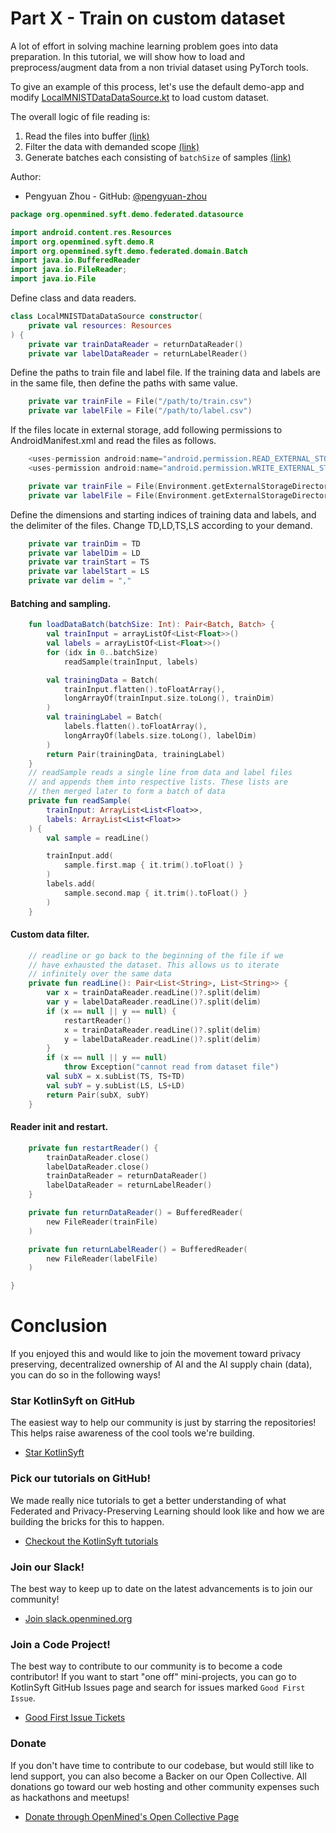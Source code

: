 # Part X - Train on custom dataset

A lot of effort in solving machine learning problem goes into data preparation. In this tutorial, we will show how to load and preprocess/augment data from a non trivial dataset using PyTorch tools.

To give an example of this process, let's use the default demo-app and modify [LocalMNISTDataDataSource.kt](https://github.com/OpenMined/KotlinSyft/blob/dev/demo-app/src/main/java/org/openmined/syft/demo/federated/datasource/LocalMNISTDataDataSource.kt) to load custom dataset.

The overall logic of file reading is: 
1. Read the files into buffer [(link)](#Reader-init-and-restart)
2. Filter the data with demanded scope [(link)](#Custom-data-filter)
3. Generate batches each consisting of `batchSize` of samples [(link)](#Batching-and-sampling)


Author:
- Pengyuan Zhou - GitHub: [@pengyuan-zhou](https://github.com/pengyuan-zhou)


```kotlin
package org.openmined.syft.demo.federated.datasource

import android.content.res.Resources
import org.openmined.syft.demo.R
import org.openmined.syft.demo.federated.domain.Batch
import java.io.BufferedReader
import java.io.FileReader;
import java.io.File
```

Define class and data readers.
```kotlin
class LocalMNISTDataDataSource constructor(
    private val resources: Resources
) {
    private var trainDataReader = returnDataReader()
    private var labelDataReader = returnLabelReader()
```

Define the paths to train file and label file.
If the training data and labels are in the same file, then define the paths with same value.
```kotlin
    private var trainFile = File("/path/to/train.csv")
    private var labelFile = File("/path/to/label.csv")
```


If the files locate in external storage, add following permissions to AndroidManifest.xml and read the files as follows.
```kotlin
    <uses-permission android:name="android.permission.READ_EXTERNAL_STORAGE"/>  
    <uses-permission android:name="android.permission.WRITE_EXTERNAL_STORAGE"/>  

    private var trainFile = File(Environment.getExternalStorageDirectory()+"/path/to/train.csv")
    private var labelFile = File(Environment.getExternalStorageDirectory()+"/path/to/label.csv")
```


Define the dimensions and starting indices of training data and labels, and the delimiter of the files. Change TD,LD,TS,LS according to your demand.
```kotlin
    private var trainDim = TD 
    private var labelDim = LD 
    private var trainStart = TS
    private var labelStart = LS
    private var delim = ","
```


#### Batching and sampling.
```kotlin
    fun loadDataBatch(batchSize: Int): Pair<Batch, Batch> {
        val trainInput = arrayListOf<List<Float>>()
        val labels = arrayListOf<List<Float>>()
        for (idx in 0..batchSize)
            readSample(trainInput, labels)

        val trainingData = Batch(
            trainInput.flatten().toFloatArray(),
            longArrayOf(trainInput.size.toLong(), trainDim)
        )
        val trainingLabel = Batch(
            labels.flatten().toFloatArray(),
            longArrayOf(labels.size.toLong(), labelDim)
        )
        return Pair(trainingData, trainingLabel)
    }
    // readSample reads a single line from data and label files 
    // and appends them into respective lists. These lists are 
    // then merged later to form a batch of data
    private fun readSample(
        trainInput: ArrayList<List<Float>>,
        labels: ArrayList<List<Float>>
    ) {
        val sample = readLine()

        trainInput.add(
            sample.first.map { it.trim().toFloat() }
        )
        labels.add(
            sample.second.map { it.trim().toFloat() }
        )
    }
```


#### Custom data filter.
```kotlin
    // readline or go back to the beginning of the file if we 
    // have exhausted the dataset. This allows us to iterate 
    // infinitely over the same data
    private fun readLine(): Pair<List<String>, List<String>> {
        var x = trainDataReader.readLine()?.split(delim)
        var y = labelDataReader.readLine()?.split(delim)
        if (x == null || y == null) {
            restartReader()
            x = trainDataReader.readLine()?.split(delim)
            y = labelDataReader.readLine()?.split(delim)
        }
        if (x == null || y == null)
            throw Exception("cannot read from dataset file")
        val subX = x.subList(TS, TS+TD)
        val subY = y.subList(LS, LS+LD)
        return Pair(subX, subY)
    }
```


#### Reader init and restart.
```kotlin
    private fun restartReader() {
        trainDataReader.close()
        labelDataReader.close()
        trainDataReader = returnDataReader()
        labelDataReader = returnLabelReader()
    }

    private fun returnDataReader() = BufferedReader(
        new FileReader(trainFile)
    )

    private fun returnLabelReader() = BufferedReader(
        new FileReader(labelFile)
    )

}
```

# Conclusion

If you enjoyed this and would like to join the movement toward privacy preserving, decentralized ownership of AI and the AI supply chain (data), you can do so in the following ways! 

### Star KotlinSyft on GitHub

The easiest way to help our community is just by starring the repositories! This helps raise awareness of the cool tools we're building.

- [Star KotlinSyft](https://github.com/OpenMined/KotlinSyft)

### Pick our tutorials on GitHub!

We made really nice tutorials to get a better understanding of what Federated and Privacy-Preserving Learning should look like and how we are building the bricks for this to happen.

- [Checkout the KotlinSyft tutorials](https://github.com/OpenMined/KotlinSyft/tree/master/tutorial/)


### Join our Slack!

The best way to keep up to date on the latest advancements is to join our community! 

- [Join slack.openmined.org](http://slack.openmined.org)

### Join a Code Project!

The best way to contribute to our community is to become a code contributor! If you want to start "one off" mini-projects, you can go to KotlinSyft GitHub Issues page and search for issues marked `Good First Issue`.

- [Good First Issue Tickets](https://github.com/OpenMined/KotlinSyft/issues?q=is%3Aopen+is%3Aissue+label%3A%22good+first+issue%22)

### Donate

If you don't have time to contribute to our codebase, but would still like to lend support, you can also become a Backer on our Open Collective. All donations go toward our web hosting and other community expenses such as hackathons and meetups!

- [Donate through OpenMined's Open Collective Page](https://opencollective.com/openmined)
